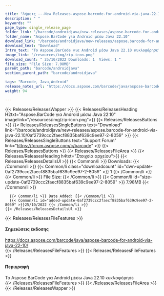 ```yaml
---

title: "Λήψεις ---New Releases-aspose.barcode-for-android-via-java-22.10"
description: " "
keywords: ""
page_type: single_release_page
folder_link: "/barcode/androidjava/new-releases/aspose.barcode-for-android-via-java-22.10/"
folder_name: "Aspose.BarCode για Android μέσω Java 22.10"
download_link: "/barcode/androidjava/new-releases/aspose.barcode-for-android-via-java-22.10/0af2739ccc2faecf8835baf639c9ee97-2-8059"
download_text: "Download"
Intro_text: "Το Aspose.BarCode για Android μέσω Java 22.10 κυκλοφόρησε"
image_link: "/resources/img/zip-icon.png"
download_count: " 25/10/2022 Downloads: 1  Views: 1 "
file_size: "File Size: 7.98MB"
parent_path: "barcode/androidjava"
section_parent_path: "barcode/androidjava"

tags: "Barcode, Java,Android"
release_notes_url: "https://docs.aspose.com/barcode/java/aspose-barcode-for-android-via-java-22-10/"
weight: 94

---
```


{{< Releases/ReleasesWapper >}}
  {{< Releases/ReleasesHeading H2txt="Aspose.BarCode για Android μέσω Java 22.10" imagelink="/resources/img/zip-icon.png">}}
  {{< Releases/ReleasesButtons >}}
    {{< Releases/ReleasesSingleButtons text="Download" link="/barcode/androidjava/new-releases/aspose.barcode-for-android-via-java-22.10/0af2739ccc2faecf8835baf639c9ee97-2-8059" >}}
    {{< Releases/ReleasesSingleButtons text="Support Forum" link="https://forum.aspose.com/c/barcode" >}}
  {{< Releases/ReleasesButtons >}}
  {{< Releases/ReleasesFileArea >}}
    {{< Releases/ReleasesHeading h4txt="Στοιχεία αρχείου">}}
    {{< Releases/ReleasesDetailsUl >}}
      {{< Common/li >}} Downloads: {{< /Common/li >}}
      {{< Common/li class="downloadcount" id="dwn-update-0af2739ccc2faecf8835baf639c9ee97-2-8059" >}} 1 {{< /Common/li >}}
      {{< Common/li >}} File Size: {{< /Common/li >}}
      {{< Common/li id="size-update-0af2739ccc2faecf8835baf639c9ee97-2-8059" >}} 7.98MB {{< /Common/li >}}

      {{< Common/li >}} Date Added: {{< /Common/li >}}
      {{< Common/li id="added-update-0af2739ccc2faecf8835baf639c9ee97-2-8059" >}}25/10/2022 {{< /Common/li >}}
    {{< /Releases/ReleasesDetailsUl >}}

  {{< Releases/ReleasesFileFeatures >}}
      <h4>Σημειώσεις έκδοσης</h4><div> <a href='https://docs.aspose.com/barcode/java/aspose-barcode-for-android-via-java-22-10/'>https://docs.aspose.com/barcode/java/aspose-barcode-for-android-via-java-22-10/</a></div>
  {{< /Releases/ReleasesFileFeatures >}}
  {{< Releases/ReleasesFileFeatures >}}
      <h4>Περιγραφή</h4><div class="HTMLDescription"> Το Aspose.BarCode για Android μέσω Java 22.10 κυκλοφόρησε</div>
  {{< /Releases/ReleasesFileFeatures >}}
 {{< /Releases/ReleasesFileArea >}}
{{< /Releases/ReleasesWapper >}}



